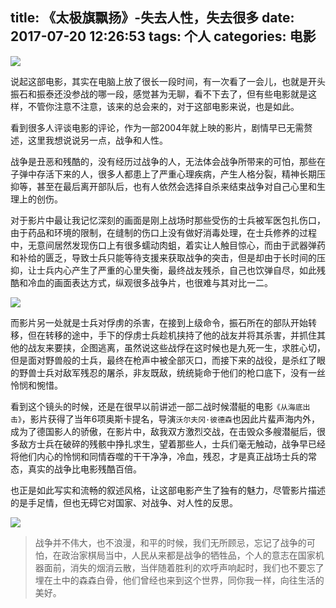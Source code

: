 title: 《太极旗飘扬》-失去人性，失去很多
date: 2017-07-20 12:26:53
tags: 个人
categories: 电影
---
![](http://7xr8tf.com1.z0.glb.clouddn.com/blog/20170720/133621989.png)

说起这部电影，其实在电脑上放了很长一段时间，有一次看了一会儿，也就是开头振石和振泰还没参战的哪一段，感觉甚为无聊，看不下去了，但有些电影就是这样，不管你注意不注意，该来的总会来的，对于这部电影来说，也是如此。

看到很多人评谈电影的评论，作为一部2004年就上映的影片，剧情早已无需赘述，这里我想说说另一点，战争和人性。

战争是丑恶和残酷的，没有经历过战争的人，无法体会战争所带来的可怕，那些在子弹中存活下来的人，很多人都患上了严重心理疾病，产生人格分裂，精神长期压抑等，甚至在最后离开部队后，也有人依然会选择自杀来结束战争对自己心里和生理上的创伤。

对于影片中最让我记忆深刻的画面是刚上战场时那些受伤的士兵被军医包扎伤口，由于药品和环境的限制，在缝制的伤口上没有做好消毒处理，在士兵修养的过程中，无意间居然发现伤口上有很多蠕动肉蛆，着实让人触目惊心，而由于武器弹药和补给的匮乏，导致士兵只能等待支援来获取战争的突击，但是却由于长时间的压抑，让士兵内心产生了严重的心里失衡，最终战友残杀，自己也饮弹自尽，如此残酷和冷血的画面表达方式，纵观很多战争片，也很难与其对比一二。

![](http://7xr8tf.com1.z0.glb.clouddn.com/blog/20170720/133737968.png)

而影片另一处就是士兵对俘虏的杀害，在接到上级命令，振石所在的部队开始转移，但在转移的途中，手下的俘虏士兵趁机挟持了他的战友并将其杀害，并抓住其他的战友来要挟，企图逃离，虽然说这些战俘在这时候也是九死一生，求胜心切，但是面对野兽般的士兵，最终在枪声中被全部灭口，而接下来的战役，是杀红了眼的野兽士兵对敌军残忍的屠杀，非友既敌，统统毙命于他们的枪口底下，没有一丝怜悯和惋惜。

看到这个镜头的时候，还是在很早以前讲述一部二战时候潜艇的电影`《从海底出击》`，影片获得了当年6项奥斯卡提名，导演`沃尔夫冈·彼德森`也因此片蜚声海内外，成为了德国影人的骄傲，在影片中，敌我双方激烈交战，在击毁众多艘潜艇后，很多敌方士兵在破碎的残骸中挣扎求生，望着那些人，士兵们毫无触动，战争早已经将他们内心的怜悯和同情吞噬的干干净净，冷血，残忍，才是真正战场士兵的常态，真实的战争比电影残酷百倍。

也正是如此写实和流畅的叙述风格，让这部电影产生了独有的魅力，尽管影片描述的是手足情，但也无碍它对国家、对战争、对人性的反思。

![](http://7xr8tf.com1.z0.glb.clouddn.com/blog/20170720/133700415.png)

>战争并不伟大，也不浪漫，和平的时候，我们无所顾忌，忘记了战争的可怕，在政治家棋局当中，人民从来都是战争的牺牲品，个人的意志在国家机器面前，消失的烟消云散，当伴随着胜利的欢呼声响起时，我们也不要忘了埋在土中的森森白骨，他们曾经也来到这个世界，同你我一样，向往生活的美好。